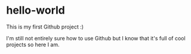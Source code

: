 # hello-world
This is my first Github project :) 

I'm still not entirely sure how to use Github but I know that it's full of cool projects so here I am.
